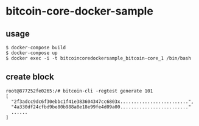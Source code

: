 # bitcoin-core-docker-sample

## usage
```
$ docker-compose build
$ docker-compose up
$ docker exec -i -t bitcoincoredockersample_bitcoin-core_1 /bin/bash
```

## create block
```
root@877252fe0265:/# bitcoin-cli -regtest generate 101
[
  "2f3adcc9dc6f30ebbc1f41e383604347cc6803x.........................",
  "4a330df24cfbd9be80b988a8e18e99fe4d09a00........................."
  ......
]
```
